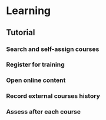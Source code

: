 # Learning
## Tutorial
### Search and self-assign courses
### Register for training 
### Open online content
### Record external courses history
### Assess after each course

